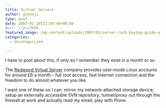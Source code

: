 ```yaml
---
title: Virtual Servers
author: glennji
type: post
date: 2007-01-26T21:59:40+00:00
#url: /?p=13058
featured_image: /wp-content/uploads/2007/01/server-rack-buying-guide-e1546351310634.jpg
categories:
  - Uncategorized

---
```

I have to post about this, if only so I remember they exist in a month or so.
  
The [Redwood Virtual Server][1] company provides user-mode Linux accounts for around £6 a month &#8211; full root access, fast Internet connection and the freedom to do almost whatever you like.
  
I want one of these so I can: mirror my network-attached storage device; setup an externally accessible SVN repository; tunnel/proxy out through the firewall at work and actually read my email; play with Plone.

 [1]: http://www.redwoodvirtual.com/ "link"
